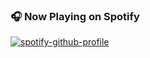 ### 🎧 Now Playing on Spotify

[![spotify-github-profile](https://spotify-github-profile.kittinanx.com/api/view?uid=q20ij7sai5n61rir9bcvj6ioo&cover_image=true&theme=default&show_offline=false&background_color=121212&interchange=false)](https://github.com/kittinan/spotify-github-profile)
